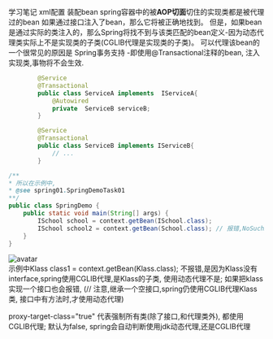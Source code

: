 学习笔记
xml配置 装配bean
spring容器中的被**AOP切面**切住的实现类都是被代理过的bean
如果通过接口注入了bean，那么它将被正确地找到。
但是，如果bean是通过实际的类注入的，那么Spring将找不到与该类匹配的bean定义-因为动态代理类实际上不是实现类的子类(CGLIB代理是实现类的子类)。
可以代理该bean的一个很常见的原因是 Spring事务支持 -即使用@Transactional注释的bean, 注入实现类,事物将不会生效.
```java
        @Service
        @Transactional
        public class ServiceA implements  IServiceA{
            @Autowired
            private  ServiceB serviceB;
        }

        @Service
        @Transactional
        public class ServiceB implements IServiceB{
            // ...
        }
```
```java
/**
* 所以在示例中, 
* @see spring01.SpringDemoTask01
**/
public class SpringDemo {
    public static void main(String[] args) {
        ISchool school = context.getBean(ISchool.class);
        ISchool school2 = context.getBean(School.class); // 报错,NoSuchBeanDefinitionException
    }
}
```
 ![avatar](CGLIB代理.png)       
示例中Klass class1 = context.getBean(Klass.class); 不报错,是因为Klass没有interface,spring使用CGLIB代理,是Klass的子类, 使用动态代理不是;
如果把klass实现一个接口也会报错, (// 注意,继承一个空接口,spring仍使用CGLIB代理Klass类, 接口中有方法时,才使用动态代理)

proxy-target-class="true" 代表强制所有类(除了接口,和代理类外), 都使用CGLIB代理;
默认为false, spring会自动判断使用jdk动态代理,还是CGLIB代理